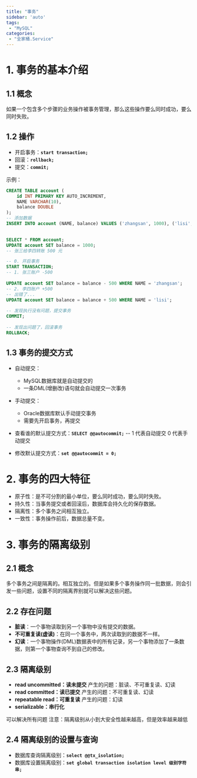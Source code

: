 ```yaml
---
title: "事务"
sidebar: 'auto'
tags:
 - "MySQL"
categories: 
 - "全家桶.Service"
---
```


# 1. 事务的基本介绍

## 1.1 概念

如果一个包含多个步骤的业务操作被事务管理，那么这些操作要么同时成功，要么同时失败。

## 1.2 操作

* 开启事务：**`start transaction;`**
* 回滚：**`rollback;`**
* 提交：**`commit;`**

示例：

```sql
CREATE TABLE account (
	id INT PRIMARY KEY AUTO_INCREMENT,
	NAME VARCHAR(10),
	balance DOUBLE
);
-- 添加数据
INSERT INTO account (NAME, balance) VALUES ('zhangsan', 1000), ('lisi', 1000);

			
SELECT * FROM account;
UPDATE account SET balance = 1000;
-- 张三给李四转账 500 元

-- 0. 开启事务
START TRANSACTION;
-- 1. 张三账户 -500
			
UPDATE account SET balance = balance - 500 WHERE NAME = 'zhangsan';
-- 2. 李四账户 +500
-- 出错了...
UPDATE account SET balance = balance + 500 WHERE NAME = 'lisi';
	
-- 发现执行没有问题，提交事务
COMMIT;
	
-- 发现出问题了，回滚事务
ROLLBACK;
```

## 1.3 事务的提交方式

* 自动提交：
    * MySQL数据库就是自动提交的
    * 一条DML(增删改)语句就会自动提交一次事务
* 手动提交：
    * Oracle数据库默认手动提交事务
    * 需要先开启事务，再提交
* 查看谁的默认提交方式：**`SELECT @@autocommit;`** -- 1 代表自动提交 0 代表手动提交

* 修改默认提交方式：**`set @@autocommit = 0;`**

# 2. 事务的四大特征
* 原子性：是不可分割的最小单位，要么同时成功，要么同时失败。
* 持久性：当事务提交或者回滚后，数据库会持久化的保存数据。
* 隔离性：多个事务之间相互独立。
* 一致性：事务操作前后，数据总量不变。

# 3. 事务的隔离级别

## 2.1 概念

多个事务之间是隔离的。相互独立的。但是如果多个事务操作同一批数据，则会引发一些问题，设置不同的隔离界别就可以解决这些问题。

## 2.2 存在问题

* **脏读**：一个事物读取到另一个事物中没有提交的数据。
* **不可重复读(虚读)**：在同一个事务中，两次读取到的数据不一样。
* **幻读**：一个事物操作(DML)数据表中的所有记录，另一个事物添加了一条数据，则第一个事物查询不到自己的修改。
## 2.3 隔离级别

* **read uncommitted：读未提交**
产生的问题：脏读、不可重复读、幻读
* **read committed：读已提交**
产生的问题：不可重复读、幻读
* **repeatable read：可重复读**
产生的问题：幻读
* **serializable：串行化**

可以解决所有问题
注意：隔离级别从小到大安全性越来越高，但是效率越来越低

## 2.4 隔离级别的设置与查询

* 数据库查询隔离级别：**`select @@tx_isolation;`**
* 数据库设置隔离级别：**`set global transaction isolation level 级别字符串;`**

